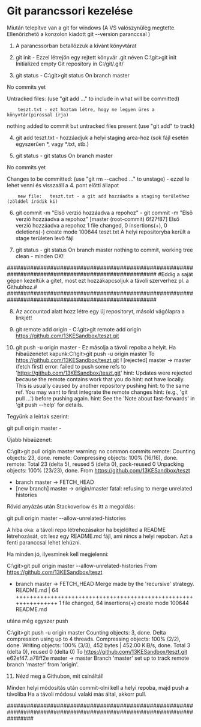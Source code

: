 # Git parancssori kezelése

Miután telepítve van a git for windows (A VS valószynűleg megtette. Ellenőrizhető a konzolon kiadott git --version paranccsal )

1. A parancssorban betallózzuk a kívánt könyvtárat

2. git init - Ezzel létrejön egy rejtett könyvár .git néven
C:\git>git init
Initialized empty Git repository in C:/git/.git/

3. git status - 
C:\git>git status
On branch master

No commits yet

Untracked files:
  (use "git add <file>..." to include in what will be committed)

        teszt.txt - ezt hoztam létre, hogy ne legyen üres a könyvtár(pirossal írja)

nothing added to commit but untracked files present (use "git add" to track)

4. git add teszt.txt - hozzáadjuk a helyi staging area-hoz (sok fájl esetén egyszerűen *, vagy *.txt, stb.)

5. git status -
git status
On branch master

No commits yet

Changes to be committed:
  (use "git rm --cached <file>..." to unstage) - ezzel le lehet venni és visszaáll a 4. pont előtti állapot

        new file:   teszt.txt - a git add hozzáadta a staging területhez  (zölddel íródik ki)
        
 6. git commit -m "Első verzió hozzáadva a repohoz" -
 git commit -m "Első verzió hozzáadva a repohoz"
[master (root-commit) 6f27f87] Első verzió hozzáadva a repohoz
 1 file changed, 0 insertions(+), 0 deletions(-)
 create mode 100644 teszt.txt
 A helyi repositoryba került a stage területen levő fájl
 
 7. git status -
 git status
On branch master
nothing to commit, working tree clean - minden OK!

#####################################################################################################
#Eddig a saját gépen kezeltük a gitet, most ezt hozzákapcsoljuk a távoli szerverhez pl. a Githubhoz.#
#####################################################################################################

8. Az accountod alatt hozz létre egy új repositoryt, másold vágólapra a linkjét!

9. git remote add origin <link> - 
C:\git>git remote add origin https://github.com/13KESandbox/teszt.git

10. git push -u origin master - Ez másolja a távoli repoba a helyit.
Ha hibaüzenetet kapunk:C:\git>git push -u origin master
To https://github.com/13KESandbox/teszt.git
 ! [rejected]        master -> master (fetch first)
error: failed to push some refs to 'https://github.com/13KESandbox/teszt.git'
hint: Updates were rejected because the remote contains work that you do
hint: not have locally. This is usually caused by another repository pushing
hint: to the same ref. You may want to first integrate the remote changes
hint: (e.g., 'git pull ...') before pushing again.
hint: See the 'Note about fast-forwards' in 'git push --help' for details. 

Tegyünk a leírtak szerint:

git pull origin master -

Újabb hibaüzenet: 

C:\git>git pull origin master
warning: no common commits
remote: Counting objects: 23, done.
remote: Compressing objects: 100% (16/16), done.
remote: Total 23 (delta 5), reused 5 (delta 0), pack-reused 0
Unpacking objects: 100% (23/23), done.
From https://github.com/13KESandbox/teszt
 * branch            master     -> FETCH_HEAD
 * [new branch]      master     -> origin/master
fatal: refusing to merge unrelated histories

Rövid anyázás után Stackoverlow és itt a megoldás:

git pull origin master --allow-unrelated-histories

A hiba oka: a távoli repo létrehozásakor ha bejelölted a README létrehozását, ott lesz egy
README.md fájl, ami nincs a helyi repoban. Azt a fenti paranccsal lehet lehúzni.

Ha minden jó, ilyesminek kell megjelenni:

C:\git>git pull origin master --allow-unrelated-histories
From https://github.com/13KESandbox/teszt
 * branch            master     -> FETCH_HEAD
Merge made by the 'recursive' strategy.
 README.md | 64 +++++++++++++++++++++++++++++++++++++++++++++++++++++++++++++++
 1 file changed, 64 insertions(+)
 create mode 100644 README.md

utána még egyszer push 

C:\git>git push -u origin master
Counting objects: 3, done.
Delta compression using up to 4 threads.
Compressing objects: 100% (2/2), done.
Writing objects: 100% (3/3), 452 bytes | 452.00 KiB/s, done.
Total 3 (delta 0), reused 0 (delta 0)
To https://github.com/13KESandbox/teszt.git
   e62ef47..a78ff2e  master -> master
Branch 'master' set up to track remote branch 'master' from 'origin'.

11. Nézd meg a Githubon, mit csináltál!

Minden helyi módosítás után commit-olni kell a helyi repoba, majd push a távoliba
Ha a távoli módosul valaki más által, akkorr pull. 

########################################################################################################################




 




